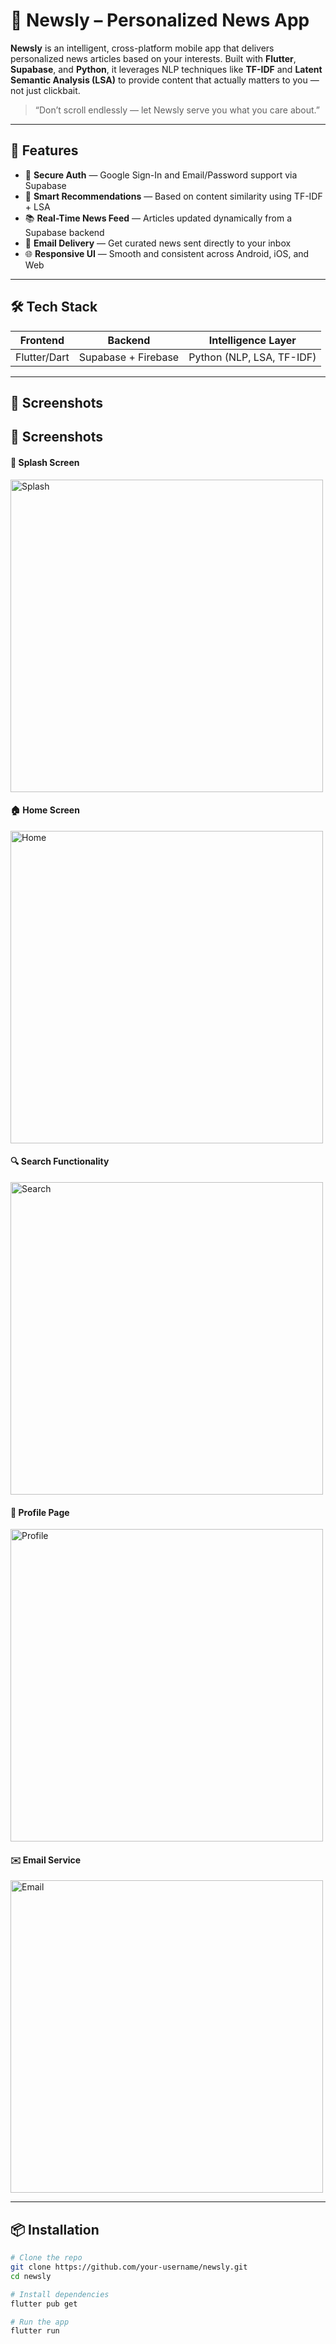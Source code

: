 # 📰 Newsly – Personalized News App

**Newsly** is an intelligent, cross-platform mobile app that delivers personalized news articles based on your interests. Built with **Flutter**, **Supabase**, and **Python**, it leverages NLP techniques like **TF-IDF** and **Latent Semantic Analysis (LSA)** to provide content that actually matters to you — not just clickbait.

> “Don’t scroll endlessly — let Newsly serve you what you care about.”

---

## 🚀 Features

- 🔐 **Secure Auth** — Google Sign-In and Email/Password support via Supabase
- 🧠 **Smart Recommendations** — Based on content similarity using TF-IDF + LSA
- 📚 **Real-Time News Feed** — Articles updated dynamically from a Supabase backend
- 📩 **Email Delivery** — Get curated news sent directly to your inbox
- 🌐 **Responsive UI** — Smooth and consistent across Android, iOS, and Web

---

## 🛠️ Tech Stack

| Frontend    | Backend           | Intelligence Layer   |
|-------------|-------------------|-----------------------|
| Flutter/Dart| Supabase + Firebase | Python (NLP, LSA, TF-IDF) |

---

## 📸 Screenshots

<h2>📸 Screenshots</h2>

<h4>🚀 Splash Screen</h4>
<img src="./assets/screenshots/splash.jpeg" alt="Splash" width="500"/>

<h4>🏠 Home Screen</h4>
<img src="./assets/screenshots/home.jpeg" alt="Home" width="500"/>

<h4>🔍 Search Functionality</h4>
<img src="./assets/screenshots/search.jpeg" alt="Search" width="500"/>

<h4>👤 Profile Page</h4>
<img src="./assets/screenshots/profile.jpeg" alt="Profile" width="500"/>

<h4>✉️ Email Service</h4>
<img src="./assets/screenshots/email.jpeg" alt="Email" width="500"/>

---

## 📦 Installation

```bash
# Clone the repo
git clone https://github.com/your-username/newsly.git
cd newsly

# Install dependencies
flutter pub get

# Run the app
flutter run
